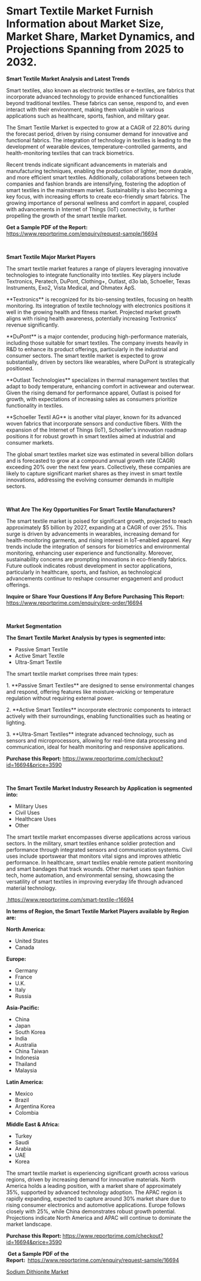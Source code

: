 <p><h1>Smart Textile Market Furnish Information about Market Size, Market Share, Market Dynamics, and Projections Spanning from 2025 to 2032.</h1></p><p><strong>Smart Textile Market Analysis and Latest Trends</strong></p>
<p><p>Smart textiles, also known as electronic textiles or e-textiles, are fabrics that incorporate advanced technology to provide enhanced functionalities beyond traditional textiles. These fabrics can sense, respond to, and even interact with their environment, making them valuable in various applications such as healthcare, sports, fashion, and military gear. </p><p>The Smart Textile Market is expected to grow at a CAGR of 22.80% during the forecast period, driven by rising consumer demand for innovative and functional fabrics. The integration of technology in textiles is leading to the development of wearable devices, temperature-controlled garments, and health-monitoring textiles that can track biometrics. </p><p>Recent trends indicate significant advancements in materials and manufacturing techniques, enabling the production of lighter, more durable, and more efficient smart textiles. Additionally, collaborations between tech companies and fashion brands are intensifying, fostering the adoption of smart textiles in the mainstream market. Sustainability is also becoming a key focus, with increasing efforts to create eco-friendly smart fabrics. The growing importance of personal wellness and comfort in apparel, coupled with advancements in Internet of Things (IoT) connectivity, is further propelling the growth of the smart textile market.</p></p>
<p><strong>Get a Sample PDF of the Report:&nbsp;</strong> <a href="https://www.reportprime.com/enquiry/request-sample/16694?utm_campaign=3221&utm_medium=2&utm_source=Github&utm_content=ia&utm_term=18032025&utm_id=smart-textile">https://www.reportprime.com/enquiry/request-sample/16694</a></p>
<p>&nbsp;</p>
<p><strong>Smart Textile Major Market Players</strong></p>
<p><p>The smart textile market features a range of players leveraging innovative technologies to integrate functionality into textiles. Key players include Textronics, Peratech, DuPont, Clothing+, Outlast, d3o lab, Schoeller, Texas Instruments, Exo2, Vista Medical, and Ohmatex ApS.</p><p>**Textronics** is recognized for its bio-sensing textiles, focusing on health monitoring. Its integration of textile technology with electronics positions it well in the growing health and fitness market. Projected market growth aligns with rising health awareness, potentially increasing Textronics' revenue significantly.</p><p>**DuPont** is a major contender, producing high-performance materials, including those suitable for smart textiles. The company invests heavily in R&D to enhance its product offerings, particularly in the industrial and consumer sectors. The smart textile market is expected to grow substantially, driven by sectors like wearables, where DuPont is strategically positioned.</p><p>**Outlast Technologies** specializes in thermal management textiles that adapt to body temperature, enhancing comfort in activewear and outerwear. Given the rising demand for performance apparel, Outlast is poised for growth, with expectations of increasing sales as consumers prioritize functionality in textiles.</p><p>**Schoeller Textil AG** is another vital player, known for its advanced woven fabrics that incorporate sensors and conductive fibers. With the expansion of the Internet of Things (IoT), Schoeller's innovation roadmap positions it for robust growth in smart textiles aimed at industrial and consumer markets.</p><p>The global smart textiles market size was estimated in several billion dollars and is forecasted to grow at a compound annual growth rate (CAGR) exceeding 20% over the next few years. Collectively, these companies are likely to capture significant market shares as they invest in smart textile innovations, addressing the evolving consumer demands in multiple sectors.</p></p>
<p>&nbsp;</p>
<p><strong>What Are The Key Opportunities For Smart Textile Manufacturers?</strong></p>
<p><p>The smart textile market is poised for significant growth, projected to reach approximately $5 billion by 2027, expanding at a CAGR of over 25%. This surge is driven by advancements in wearables, increasing demand for health-monitoring garments, and rising interest in IoT-enabled apparel. Key trends include the integration of sensors for biometrics and environmental monitoring, enhancing user experience and functionality. Moreover, sustainability concerns are prompting innovations in eco-friendly fabrics. Future outlook indicates robust development in sector applications, particularly in healthcare, sports, and fashion, as technological advancements continue to reshape consumer engagement and product offerings.</p></p>
<p><strong>Inquire or Share Your Questions If Any Before Purchasing This Report:</strong> <a href="https://www.reportprime.com/enquiry/pre-order/16694?utm_campaign=3221&utm_medium=2&utm_source=Github&utm_content=ia&utm_term=18032025&utm_id=smart-textile">https://www.reportprime.com/enquiry/pre-order/16694</a></p>
<p>&nbsp;</p>
<p><strong>Market Segmentation</strong></p>
<p><strong>The Smart Textile Market Analysis by types is segmented into:</strong></p>
<p><ul><li>Passive Smart Textile</li><li>Active Smart Textile</li><li>Ultra-Smart Textile</li></ul></p>
<p><p>The smart textile market comprises three main types: </p><p>1. **Passive Smart Textiles** are designed to sense environmental changes and respond, offering features like moisture-wicking or temperature regulation without requiring external power.</p><p>2. **Active Smart Textiles** incorporate electronic components to interact actively with their surroundings, enabling functionalities such as heating or lighting.</p><p>3. **Ultra-Smart Textiles** integrate advanced technology, such as sensors and microprocessors, allowing for real-time data processing and communication, ideal for health monitoring and responsive applications.</p></p>
<p><strong>Purchase this Report:&nbsp;</strong><a href="https://www.reportprime.com/checkout?id=16694&price=3590&utm_campaign=3221&utm_medium=2&utm_source=Github&utm_content=ia&utm_term=18032025&utm_id=smart-textile">https://www.reportprime.com/checkout?id=16694&price=3590</a></p>
<p>&nbsp;</p>
<p><strong>The Smart Textile Market Industry Research by Application is segmented into:</strong></p>
<p><ul><li>Military Uses</li><li>Civil Uses</li><li>Healthcare Uses</li><li>Other</li></ul></p>
<p><p>The smart textile market encompasses diverse applications across various sectors. In the military, smart textiles enhance soldier protection and performance through integrated sensors and communication systems. Civil uses include sportswear that monitors vital signs and improves athletic performance. In healthcare, smart textiles enable remote patient monitoring and smart bandages that track wounds. Other market uses span fashion tech, home automation, and environmental sensing, showcasing the versatility of smart textiles in improving everyday life through advanced material technology.</p></p>
<p><a href="https://www.reportprime.com/smart-textile-r16694?utm_campaign=3221&utm_medium=2&utm_source=Github&utm_content=ia&utm_term=18032025&utm_id=smart-textile">&nbsp;https://www.reportprime.com/smart-textile-r16694</a></p>
<p><strong>In terms of Region, the Smart Textile Market Players available by Region are:</strong></p>
<p>
    <p> <strong> North America: </strong>
        <ul>
            <li>United States</li>
            <li>Canada</li>
        </ul>
        </p> 
    <p> <strong> Europe: </strong>
        <ul>
            <li>Germany</li>
            <li>France</li>
            <li>U.K.</li>
            <li>Italy</li>
            <li>Russia</li>
        </ul>
        </p> 
    <p> <strong> Asia-Pacific: </strong>
        <ul>
            <li>China</li>
            <li>Japan</li>
            <li>South Korea</li>
            <li>India</li>
            <li>Australia</li>
            <li>China Taiwan</li>
            <li>Indonesia</li>
            <li>Thailand</li>
            <li>Malaysia</li>
        </ul>
        </p> 
    <p> <strong> Latin America: </strong>
        <ul>
            <li>Mexico</li>
            <li>Brazil</li>
            <li>Argentina Korea</li>
            <li>Colombia</li>
        </ul>
        </p> 
    <p> <strong> Middle East & Africa: </strong>
        <ul>
            <li>Turkey</li>
            <li>Saudi</li>
            <li>Arabia</li>
            <li>UAE</li>
            <li>Korea</li>
        </ul>
    </p>
    </p>
<p><p>The smart textile market is experiencing significant growth across various regions, driven by increasing demand for innovative materials. North America holds a leading position, with a market share of approximately 35%, supported by advanced technology adoption. The APAC region is rapidly expanding, expected to capture around 30% market share due to rising consumer electronics and automotive applications. Europe follows closely with 25%, while China demonstrates robust growth potential. Projections indicate North America and APAC will continue to dominate the market landscape.</p></p>
<p><strong>Purchase this Report: </strong><a href="https://www.reportprime.com/checkout?id=16694&price=3590&utm_campaign=3221&utm_medium=2&utm_source=Github&utm_content=ia&utm_term=18032025&utm_id=smart-textile">https://www.reportprime.com/checkout?id=16694&price=3590</a></p>
<p>&nbsp;<strong>Get a Sample PDF of the Report:&nbsp;&nbsp;</strong><a href="https://www.reportprime.com/enquiry/request-sample/16694?utm_campaign=3221&utm_medium=2&utm_source=Github&utm_content=ia&utm_term=18032025&utm_id=smart-textile">https://www.reportprime.com/enquiry/request-sample/16694</a></p>
<p><strong></strong></p>
<p><p><a href="https://github.com/zurubting/Market-Research-Report-List-1/blob/main/sodium-dithionite-market.md?utm_campaign=3221&utm_medium=2&utm_source=Github&utm_content=ia&utm_term=18032025&utm_id=smart-textile">Sodium Dithionite Market</a></p></p>